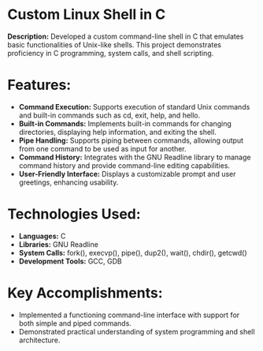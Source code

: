 # Custom Linux Shell in C
**Description:**
  Developed a custom command-line shell in C that emulates basic functionalities of Unix-like shells. This project demonstrates proficiency in C programming, system calls, and shell scripting.

# Features:
* __Command Execution:__
  Supports execution of standard Unix commands and built-in commands such as cd, exit, help, and hello.
* __Built-in Commands:__
  Implements built-in commands for changing directories, displaying help information, and exiting the shell.
* __Pipe Handling:__
  Supports piping between commands, allowing output from one command to be used as input for another.
* __Command History:__
  Integrates with the GNU Readline library to manage command history and provide command-line editing capabilities.
* __User-Friendly Interface:__
  Displays a customizable prompt and user greetings, enhancing usability.

# Technologies Used:
* __Languages:__ C
* __Libraries:__ GNU Readline
* __System Calls:__ fork(), execvp(), pipe(), dup2(), wait(), chdir(), getcwd()
* __Development Tools:__ GCC, GDB

# Key Accomplishments:
* Implemented a functioning command-line interface with support for both simple and piped commands.
* Demonstrated practical understanding of system programming and shell architecture.
